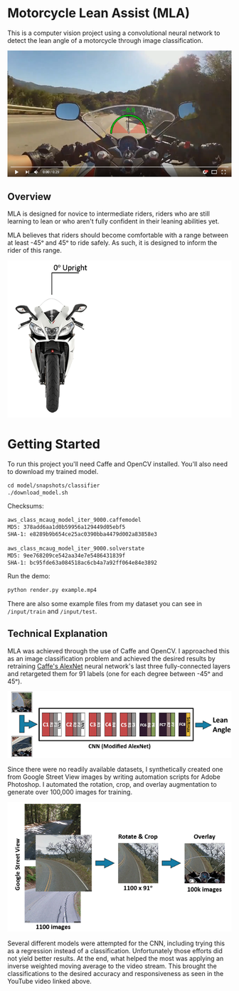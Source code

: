 # Motorcycle Lean Assist (MLA)

This is a computer vision project using a convolutional neural network to detect the lean angle of a motorcycle through image classification.

[![ScreenShot](./presentation/imgs/mla.png)](https://www.youtube.com/watch?v=DP6ssxYdzqM)


## Overview
MLA is designed for novice to intermediate riders, riders who are still learning to lean or who aren't fully confident in their leaning abilities yet.

MLA believes that riders should become comfortable with a range between at least -45ᵒ and 45ᵒ to ride safely. As such, it is designed to inform the rider of this range.

![](./presentation/imgs/Leans_dark.gif)


# Getting Started

To run this project you'll need Caffe and OpenCV installed. You'll also need to download my trained model.

```shell
cd model/snapshots/classifier
./download_model.sh
```

Checksums:

```
aws_class_mcaug_model_iter_9000.caffemodel
MD5: 378add6aa1d0b59956a129449d05ebf5
SHA-1: e8289b9b654ce25ac0390bba4479d002a83858e3

aws_class_mcaug_model_iter_9000.solverstate
MD5: 9ee768209ce542aa34e7e5486431839f
SHA-1: bc95fde63a084518ac6cb4a7a92ff064e84e3892
```

Run the demo:

```python
python render.py example.mp4
```

There are also some example files from my dataset you can see in ```/input/train``` and ```/input/test```.


## Technical Explanation

MLA was achieved through the use of Caffe and OpenCV. I approached this as an image classification problem and achieved the desired results by retraining [Caffe's AlexNet](https://github.com/BVLC/caffe/tree/master/models/bvlc_reference_caffenet) neural network's last three fully-connected layers and retargeted them for 91 labels (one for each degree between -45ᵒ and 45ᵒ).

![](./presentation/imgs/CNN_dark.png)

Since there were no readily available datasets, I synthetically created one from Google Street View images by writing automation scripts for Adobe Photoshop. I automated the rotation, crop, and overlay augmentation to generate over 100,000 images for training.

![](./presentation/imgs/ImageProcessing_dark.gif)

Several different models were attempted for the CNN, including trying this as a regression instead of a classification. Unfortunately those efforts did not yield better results. At the end, what helped the most was applying an inverse weighted moving average to the video stream. This brought the classifications to the desired accuracy and responsiveness as seen in the YouTube video linked above.

